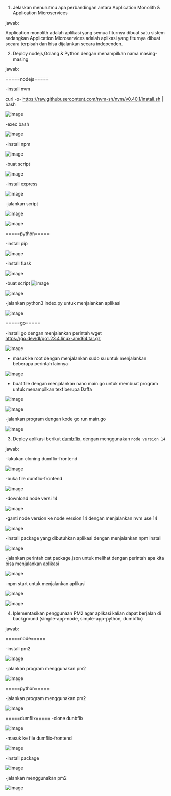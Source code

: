 1. Jelaskan menurutmu apa perbandingan antara Application Monolith & Application Microservices

jawab:

Application monolith adalah aplikasi yang semua fiturnya dibuat satu sistem sedangkan Application Microservices adalah aplikasi yang fiturnya dibuat secara terpisah dan bisa dijalankan secara independen.

2. Deploy nodejs,Golang & Python dengan menampilkan nama masing-masing

jawab:

=====nodejs=====

-install nvm

curl -o- https://raw.githubusercontent.com/nvm-sh/nvm/v0.40.1/install.sh | bash

![image](https://github.com/user-attachments/assets/79f8665a-9270-464b-abf1-8e996b43e2ed)

-exec bash

![image](https://github.com/user-attachments/assets/55c4921a-cdf6-4261-966f-122dc4c5f935)

-install npm

![image](https://github.com/user-attachments/assets/5c8fe5d8-8354-4e2f-beda-5e52ffc52b8c)

-buat script

![image](https://github.com/user-attachments/assets/4bfbaa9e-9b69-4833-a940-0e9cc28cd99a)

-install express

![image](https://github.com/user-attachments/assets/1200c438-507e-4d1a-b21e-7926cb1d916d)

-jalankan script

![image](https://github.com/user-attachments/assets/28b3e362-4c73-43af-961a-13ca62f9e083)

![image](https://github.com/user-attachments/assets/f39b7248-341d-4faa-8a77-a0a75a711d6e)

=====python=====

-install pip

![image](https://github.com/user-attachments/assets/44ef70e2-10f4-4499-9e30-27173bac1571)

-install flask

![image](https://github.com/user-attachments/assets/e6685d1c-5b0a-467b-adf0-a4607428a06e)

-buat script
![image](https://github.com/user-attachments/assets/7e2ec3e3-ea45-452f-8e4c-2769fa82e076)


![image](https://github.com/user-attachments/assets/791f241d-82ee-44b8-ad33-a5a9315045dc)


-jalankan python3 index.py untuk menjalankan aplikasi

![image](https://github.com/user-attachments/assets/e1452e02-b085-4a5f-9ee0-cae63ea110ef)

=====go=====

-install go dengan menjalankan perintah wget https://go.dev/dl/go1.23.4.linux-amd64.tar.gz

![image](https://github.com/user-attachments/assets/b6295fa8-ce14-4efd-9535-7501d8fd0822)

- masuk ke root dengan menjalankan sudo su untuk menjalankan beberapa perintah lainnya

![image](https://github.com/user-attachments/assets/b82d172c-efc7-4814-a65d-0d4f6bb4c5e7)

- buat file dengan menjalankan nano main.go untuk membuat program untuk menampilkan text berupa Daffa

![image](https://github.com/user-attachments/assets/ca87fe4a-d431-434f-a435-656967d05fc5)


![image](https://github.com/user-attachments/assets/30c3cdb0-4475-4e0d-af1a-f4055a37c757)


-jalankan program dengan kode go run main.go

![image](https://github.com/user-attachments/assets/f9f0fe07-07cc-48cd-8c4f-28ff7a698482)

3. Deploy aplikasi berikut [dumbflix](https://github.com/dumbwaysdev/dumbflix-frontend), dengan menggunakan `node version 14`

jawab:

-lakukan cloning dumflix-frontend 

![image](https://github.com/user-attachments/assets/70ee40e1-71dd-4027-b401-cf4d4791b256)

-buka file dumflix-frontend

![image](https://github.com/user-attachments/assets/b6657ae1-ff20-44e5-b3aa-de8dfdd6d575)

-download node versi 14

![image](https://github.com/user-attachments/assets/60d0587e-9730-4b05-bd7e-e41e04730240)

-ganti node version ke node version 14 dengan menjalankan nvm use 14

![image](https://github.com/user-attachments/assets/a235e446-8147-4fc9-9f05-892287f4fd43)

-install package yang dibutuhkan aplikasi dengan menjalankan npm install

![image](https://github.com/user-attachments/assets/03d0aa17-3024-4d58-9fb5-55b1d33bfd3a)

-jalankan perintah cat package.json untuk melihat dengan perintah apa kita bisa menjalankan aplikasi

![image](https://github.com/user-attachments/assets/f96a04ab-9ecd-456b-a6e8-16704bfd703e)

-npm start untuk menjalankan aplikasi

![image](https://github.com/user-attachments/assets/d4a1c83d-2870-423d-9dee-95cc32a1ec18)

![image](https://github.com/user-attachments/assets/3a3493eb-9c47-4bd5-ad0b-f74bf18759c0)

4. Iplementasikan penggunaan PM2 agar aplikasi kalian dapat berjalan di background (simple-app-node, simple-app-python, dumbflix)

jawab:

=====node=====

-install pm2

![image](https://github.com/user-attachments/assets/91b54db2-9493-42c2-b9e6-4cf85a3b260f)

-jalankan program menggunakan pm2

![image](https://github.com/user-attachments/assets/c5920819-4e53-4abc-8788-cc27f341b6fc)

=====python=====

-jalankan program menggunakan pm2

![image](https://github.com/user-attachments/assets/793ea1c4-6167-4ffd-862c-d196beece3d2)

=====dumflix=====
-clone dunbflix

![image](https://github.com/user-attachments/assets/d09263bd-cab1-4914-8a54-5375ab92aa85)

-masuk ke file dumflix-frontend

![image](https://github.com/user-attachments/assets/aa96ed16-788b-4ef4-adb0-7c1dcc28337e)

-install package

![image](https://github.com/user-attachments/assets/3c8e2045-485f-4143-a105-8218d6c38f94)

-jalankan menggunakan pm2

![image](https://github.com/user-attachments/assets/f4ee3cc3-30bf-4c8a-8bec-9381192ab945)





